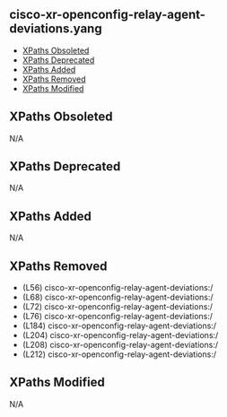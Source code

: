 ## cisco-xr-openconfig-relay-agent-deviations.yang

- [XPaths Obsoleted](#xpaths-obsoleted)
- [XPaths Deprecated](#xpaths-deprecated)
- [XPaths Added](#xpaths-added)
- [XPaths Removed](#xpaths-removed)
- [XPaths Modified](#xpaths-modified)

## XPaths Obsoleted

N/A

## XPaths Deprecated

N/A

## XPaths Added

N/A

## XPaths Removed

- (L56)	cisco-xr-openconfig-relay-agent-deviations:/
- (L68)	cisco-xr-openconfig-relay-agent-deviations:/
- (L72)	cisco-xr-openconfig-relay-agent-deviations:/
- (L76)	cisco-xr-openconfig-relay-agent-deviations:/
- (L184)	cisco-xr-openconfig-relay-agent-deviations:/
- (L204)	cisco-xr-openconfig-relay-agent-deviations:/
- (L208)	cisco-xr-openconfig-relay-agent-deviations:/
- (L212)	cisco-xr-openconfig-relay-agent-deviations:/

## XPaths Modified

N/A

